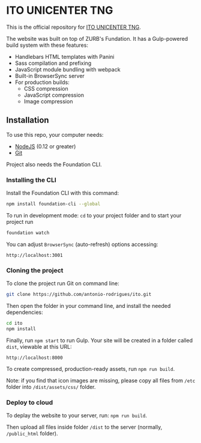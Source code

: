 # ITO UNICENTER TNG


This is the official repository for [ITO UNICENTER TNG](http://www.itounicentertng.pt).

The website was built on top of ZURB's Fundation. It has a Gulp-powered build system with these features:

- Handlebars HTML templates with Panini
- Sass compilation and prefixing
- JavaScript module bundling with webpack
- Built-in BrowserSync server
- For production builds:
  - CSS compression
  - JavaScript compression
  - Image compression

## Installation

To use this repo, your computer needs:

- [NodeJS](https://nodejs.org/en/) (0.12 or greater)
- [Git](https://git-scm.com/)

Project also needs the Foundation CLI.

### Installing the CLI

Install the Foundation CLI with this command:

```bash
npm install foundation-cli --global
```

To run in development mode: `cd` to your project folder and to start your project run 

```bash
foundation watch
```

You can adjust `BrowserSync` (auto-refresh) options accessing:
```
http://localhost:3001
```


### Cloning the project

To clone the project run Git on command line:

```bash
git clone https://github.com/antonio-rodrigues/ito.git
```

Then open the folder in your command line, and install the needed dependencies:

```bash
cd ito
npm install
```

Finally, run `npm start` to run Gulp. Your site will be created in a folder called `dist`, viewable at this URL:

```
http://localhost:8000
```

To create compressed, production-ready assets, run `npm run build`.

Note: if you find that icon images are missing, please copy all files from `/etc` folder into `/dist/assets/css/` folder.

### Deploy to cloud

To deplay the website to your server, run: `npm run build`.

Then upload all files inside folder `/dist` to the server (normally, `/public_html` folder).
